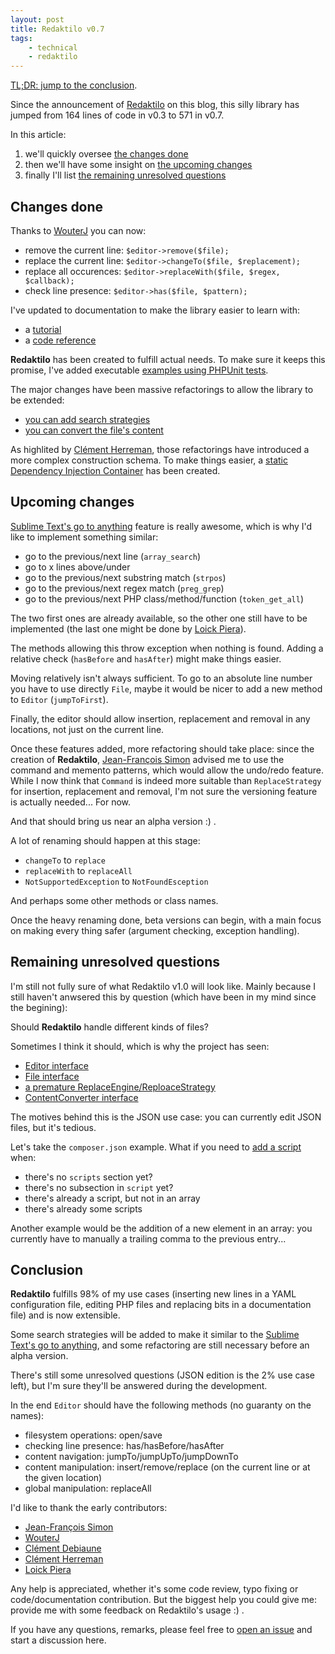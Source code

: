 ```yaml
---
layout: post
title: Redaktilo v0.7
tags:
    - technical
    - redaktilo
---
```


[TL;DR: jump to the conclusion](#conclusion).

Since the announcement of [Redaktilo](https://github.com/gnugat/redaktilo) on
this blog, this silly library has jumped from 164 lines of code in v0.3 to 571
in v0.7.

In this article:

1. we'll quickly oversee [the changes done](#changes-done)
2. then we'll have some insight on [the upcoming changes](#upcoming-changes)
3. finally I'll list [the remaining unresolved questions](#remaining-unresolved-questions)

## Changes done

Thanks to [WouterJ](https://github.com/gnugat/redaktilo/commits?author=WouterJ)
you can now:

* remove the current line: `$editor->remove($file);`
* replace the current line: `$editor->changeTo($file, $replacement);`
* replace all occurences: `$editor->replaceWith($file, $regex, $callback);`
* check line presence: `$editor->has($file, $pattern);`

I've updated to documentation to make the library easier to learn with:

* a [tutorial](https://github.com/gnugat/redaktilo/blob/master/doc/01-tutorial.md)
* a [code reference](https://github.com/gnugat/redaktilo/blob/master/doc/03-reference.md)

**Redaktilo** has been created to fulfill actual needs. To make sure it keeps
this promise, I've added executable
[examples using PHPUnit tests](https://github.com/gnugat/redaktilo/tree/master/tests/example).

The major changes have been massive refactorings to allow the library to be
extended:

* [you can add search strategies](https://github.com/gnugat/redaktilo/tree/master/src/Gnugat/Redaktilo/Search)
* [you can convert the file's content](https://github.com/gnugat/redaktilo/tree/master/src/Gnugat/Redaktilo/Converter)

As highlited by [Clément Herreman](https://twitter.com/clemherreman/status/466497340824911872),
those refactorings have introduced a more complex construction schema.
To make things easier, a
[static Dependency Injection Container](https://github.com/gnugat/redaktilo/blob/master/src/Gnugat/Redaktilo/DependencyInjection/StaticContainer.php)
has been created.

## Upcoming changes

[Sublime Text's go to anything](http://www.sublimetext.com/) feature is
really awesome, which is why I'd like to implement something similar:

* go to the previous/next line (`array_search`)
* go to x lines above/under
* go to the previous/next substring match (`strpos`)
* go to the previous/next regex match (`preg_grep`)
* go to the previous/next PHP class/method/function (`token_get_all`)

The two first ones are already available, so the other one still have to be
implemented (the last one might be done by
[Loick Piera](https://github.com/gnugat/redaktilo/issues/6#issuecomment-44005931)).

The methods allowing this throw exception when nothing is found. Adding a
relative check (`hasBefore` and `hasAfter`) might make things easier.

Moving relatively isn't always sufficient. To go to an absolute line number
you have to use directly `File`, maybe it would be nicer to add a new method
to `Editor` (`jumpToFirst`).

Finally, the editor should allow insertion, replacement and removal in any
locations, not just on the current line.

Once these features added, more refactoring should take place: since the
creation of **Redaktilo**, [Jean-François Simon](https://github.com/jfsimon)
advised me to use the command and memento patterns, which would allow the
undo/redo feature.
While I now think that `Command` is indeed more suitable than `ReplaceStrategy`
for insertion, replacement and removal, I'm not sure the versioning feature
is actually needed... For now.

And that should bring us near an alpha version :) .

A lot of renaming should happen at this stage:

* `changeTo` to `replace`
* `replaceWith` to `replaceAll`
* `NotSupportedException` to `NotFoundEsception`

And perhaps some other methods or class names.

Once the heavy renaming done, beta versions can begin, with a main focus on
making every thing safer (argument checking, exception handling).

## Remaining unresolved questions

I'm still not fully sure of what Redaktilo v1.0 will look like. Mainly because
I still haven't anwsered this by question (which have been in my mind since the
begining):

Should **Redaktilo** handle different kinds of files?

Sometimes I think it should, which is why the project has seen:

* [Editor interface](https://github.com/gnugat/redaktilo/tree/v0.1.0/src/Gnugat/Redaktilo/Editor)
* [File interface](https://github.com/gnugat/redaktilo/tree/v0.1.0/src/Gnugat/Redaktilo/File)
* [a premature ReplaceEngine/ReploaceStrategy](https://github.com/gnugat/redaktilo/tree/v0.6.1/src/Gnugat/Redaktilo)
* [ContentConverter interface](https://github.com/gnugat/redaktilo/tree/v0.7.0/src/Gnugat/Redaktilo/Converter)

The motives behind this is the JSON use case: you can currently edit JSON
files, but it's tedious.

Let's take the `composer.json` example. What if you need to
[add a script](https://getcomposer.org/doc/articles/scripts.md) when:

* there's no `scripts` section yet?
* there's no subsection in `script` yet?
* there's already a script, but not in an array
* there's already some scripts

Another example would be the addition of a new element in an array: you
currently have to manually a trailing comma to the previous entry...

## Conclusion

**Redaktilo** fulfills 98% of my use cases (inserting new lines in a YAML
configuration file, editing PHP files and replacing bits in a documentation
file) and is now extensible.

Some search strategies will be added to make it similar to the
[Sublime Text's go to anything](http://www.sublimetext.com/), and some
refactoring are still necessary before an alpha version.

There's still some unresolved questions (JSON edition is the 2% use case left),
but I'm sure they'll be answered during the development.

In the end `Editor` should have the following methods (no guaranty on the
names):

* filesystem operations: open/save
* checking line presence: has/hasBefore/hasAfter
* content navigation: jumpTo/jumpUpTo/jumpDownTo
* content manipulation: insert/remove/replace (on the current line or at the
  given location)
* global manipulation: replaceAll

I'd like to thank the early contributors:

* [Jean-François Simon](https://github.com/jfsimon)
* [WouterJ](https://github.com/gnugat/redaktilo/commits?author=WouterJ)
* [Clément Debiaune](https://github.com/gnugat/redaktilo/commit/7c8da2d94e1d659318e9bb1745c8cc19435cb3af#commitcomment-6279956)
* [Clément Herreman](https://twitter.com/clemherreman/status/466497340824911872)
* [Loick Piera](https://github.com/gnugat/redaktilo/issues/6#issuecomment-44005931)

Any help is appreciated, whether it's some code review, typo fixing or
code/documentation contribution. But the biggest help you could give me:
provide me with some feedback on Redaktilo's usage :) .

If you have any questions, remarks, please feel free to
[open an issue](https://github.com/gnugat/redaktilo/issues?state=open) and
start a discussion here.
